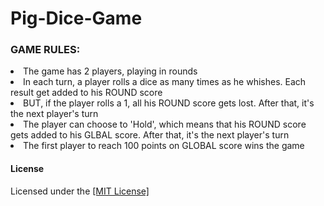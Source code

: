 # Pig-Dice-Game
<ui>
<h3>GAME RULES:</h3>
<li>The game has 2 players, playing in rounds </li>
  <li>In each turn, a player rolls a dice as many times as he whishes. Each result get added to his ROUND score</li>  
  <li>BUT, if the player rolls a 1, all his ROUND score gets lost. After that, it's the next player's turn</li>
  <li>The player can choose to 'Hold', which means that his ROUND score gets added to his GLBAL score. After that, it's the next player's turn</li>
  <li>The first player to reach 100 points on GLOBAL score wins the game</li>
</ui>
<h4>License</h4>
<p>Licensed under the <a href="https://github.com/kaushikbhadra/Pig-Dice-Game/blob/master/LICENSE">[MIT License]</a> </P>

